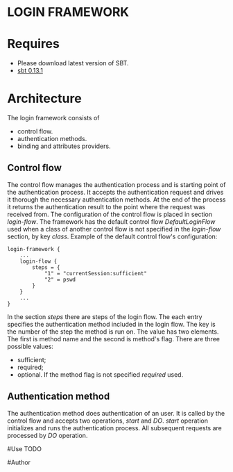 LOGIN FRAMEWORK
===============

Requires
========
* Please download latest version of SBT.
* [sbt 0.13.1](https://scala-sbt.org)

Architecture
============
The login framework consists of 
* control flow.
* authentication methods.
* binding and attributes providers.

Control flow
------------
The control flow manages the authentication process and is starting point of the authentication process. It accepts 
the authentication request and drives it thorough the necessary authentication methods. At the end of the process 
it returns the authentication result to the point where the request was received from. 
The configuration of the control flow is placed in section *login-flow*. The framework has the default control flow 
*DefaultLoginFlow* used when a class of another control flow is not specified in the *login-flow* section, by key *class*.
Example of the default control flow's configuration:
```
login-framework {
    ...
    login-flow {
	    steps = {
	        "1" = "currentSession:sufficient"
	        "2" = pswd
	    }
    }
    ...
}
```
In the section *steps* there are steps of the login flow. The each entry specifies the authentication method included in 
the login flow. The key is the number of the step the method is run on. The value has two elements. The first is method 
name and the second is method's flag. There are three possible values:
 * sufficient; 
 * required; 
 * optional.
If the method flag is not specified *required* used.

Authentication method
---------------------
The authentication method does authentication of an user. It is called by the control flow and accepts two operations, 
*start* and *DO*. *start* operation initializes and runs the authentication process. All subsequent requests are processed 
by *DO* operation.
 
 






#Use
TODO

#Author

